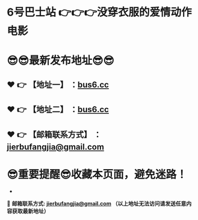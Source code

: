 # 6号巴士站 :point_right::point_right::point_right:没穿衣服的爱情动作电影
:sunglasses::sunglasses:最新发布地址:sunglasses::sunglasses:
==
:heart: :point_right: 【地址一】 ：<a href="https://vttv66.com/">bus6.cc</a>
------
:heart: :point_right: 【地址二】 ：<a href="https://vttv66.com/">bus6.cc</a>
------
:heart: :point_right: 【邮箱联系方式】 ：jierbufangjia@gmail.com
------
:sunglasses:重要提醒:sunglasses:收藏本页面，避免迷路！
==

-

:e-mail: __邮箱联系方式: jierbufangjia@gmail.com （以上地址无法访问请发送任意内容获取最新地址）__
